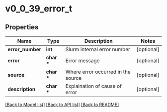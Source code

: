 # v0_0_39_error_t

## Properties
Name | Type | Description | Notes
------------ | ------------- | ------------- | -------------
**error_number** | **int** | Slurm internal error number | [optional] 
**error** | **char \*** | Error message | [optional] 
**source** | **char \*** | Where error occurred in the source | [optional] 
**description** | **char \*** | Explaination of cause of error | [optional] 

[[Back to Model list]](../README.md#documentation-for-models) [[Back to API list]](../README.md#documentation-for-api-endpoints) [[Back to README]](../README.md)


